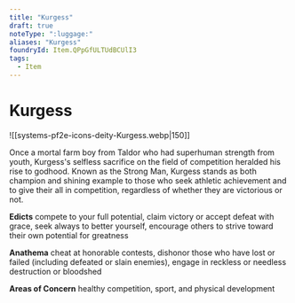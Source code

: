 ```yaml
---
title: "Kurgess"
draft: true
noteType: ":luggage:"
aliases: "Kurgess"
foundryId: Item.QPpGfULTUdBCUlI3
tags:
  - Item
---
```


# Kurgess
![[systems-pf2e-icons-deity-Kurgess.webp|150]]

Once a mortal farm boy from Taldor who had superhuman strength from youth, Kurgess's selfless sacrifice on the field of competition heralded his rise to godhood. Known as the Strong Man, Kurgess stands as both champion and shining example to those who seek athletic achievement and to give their all in competition, regardless of whether they are victorious or not.

**Edicts** compete to your full potential, claim victory or accept defeat with grace, seek always to better yourself, encourage others to strive toward their own potential for greatness

**Anathema** cheat at honorable contests, dishonor those who have lost or failed (including defeated or slain enemies), engage in reckless or needless destruction or bloodshed

**Areas of Concern** healthy competition, sport, and physical development
